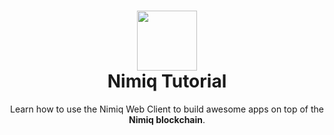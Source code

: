 <h1 align="center">
  <img alt="Nimiq Tutorial Logo" loading="lazy" width="96" height="96" decoding="async" data-nimg="1" style="color:transparent" src="https://raw.githubusercontent.com/onmax/nimiq-tutorial/refs/heads/main/.github/logo.svg" />
  </br>
  Nimiq Tutorial
</h1>
<p align="center">
Learn how to use the Nimiq Web Client to build awesome apps on top of the <b>Nimiq blockchain</b>.
</p>
<br/>
